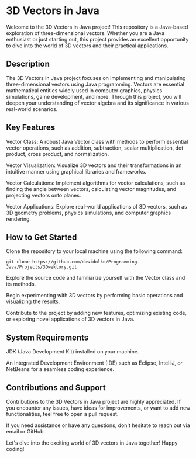 # 3D Vectors in Java

Welcome to the 3D Vectors in Java project! This repository is a Java-based exploration of three-dimensional vectors. Whether you are a Java enthusiast or just starting out, this project provides an excellent opportunity to dive into the world of 3D vectors and their practical applications.

## Description
The 3D Vectors in Java project focuses on implementing and manipulating three-dimensional vectors using Java programming. Vectors are essential mathematical entities widely used in computer graphics, physics simulations, game development, and more. Through this project, you will deepen your understanding of vector algebra and its significance in various real-world scenarios.

## Key Features
Vector Class: A robust Java Vector class with methods to perform essential vector operations, such as addition, subtraction, scalar multiplication, dot product, cross product, and normalization.

Vector Visualization: Visualize 3D vectors and their transformations in an intuitive manner using graphical libraries and frameworks.

Vector Calculations: Implement algorithms for vector calculations, such as finding the angle between vectors, calculating vector magnitudes, and projecting vectors onto planes.

Vector Applications: Explore real-world applications of 3D vectors, such as 3D geometry problems, physics simulations, and computer graphics rendering.

## How to Get Started
Clone the repository to your local machine using the following command:
```
git clone https://github.com/dawidolko/Programming-Java/Projects/3Dwektory.git
```
Explore the source code and familiarize yourself with the Vector class and its methods.

Begin experimenting with 3D vectors by performing basic operations and visualizing the results.

Contribute to the project by adding new features, optimizing existing code, or exploring novel applications of 3D vectors in Java.

## System Requirements
JDK (Java Development Kit) installed on your machine.

An Integrated Development Environment (IDE) such as Eclipse, IntelliJ, or NetBeans for a seamless coding experience.

## Contributions and Support
Contributions to the 3D Vectors in Java project are highly appreciated. If you encounter any issues, have ideas for improvements, or want to add new functionalities, feel free to open a pull request.

If you need assistance or have any questions, don't hesitate to reach out via email or GitHub.

Let's dive into the exciting world of 3D vectors in Java together! Happy coding!
